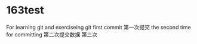 # 163test
For learning git and exerciseing git
first commit 第一次提交
the second time for committing 第二次提交数据
第三次

